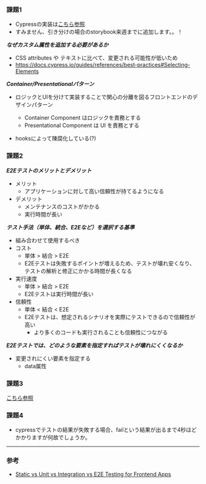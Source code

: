 ### 課題1
- Cypressの実装は[こちら参照](https://github.com/yudai64/react-tutorial)
- すみません、引き分けの場合のstorybook来週までに追加します。。！

***なぜカスタム属性を追加する必要があるか***
- CSS attributes や テキストに比べて、変更される可能性が低いため
- https://docs.cypress.io/guides/references/best-practices#Selecting-Elements

***Container/Presentationalパターン***
- ロジックとUIを分けて実装することで関心の分離を図るフロントエンドのデザインパターン
    - Container Component はロジックを責務とする
    - Presentational Component は UI を責務とする

- hooksによって陳腐化している(?)

### 課題2
***E2Eテストのメリットとデメリット***
- メリット
    - アプリケーションに対して高い信頼性が持てるようになる
- デメリット
    - メンテナンスのコストがかかる
    - 実行時間が長い

***テスト手法（単体、統合、E2Eなど）を選択する基準***
- 組み合わせて使用するべき
- コスト
    - 単体 > 結合 > E2E
    - E2Eテストは失敗するポイントが増えるため、テストが壊れ安くなり、テストの解析と修正にかかる時間が長くなる
- 実行速度
    - 単体 > 結合 > E2E
    - E2Eテストは実行時間が長い
- 信頼性
    - 単体 < 結合 < E2E
    - E2Eテストは、想定されるシナリオを実際にテストできるので信頼性が高い
        - より多くのコードも実行されることも信頼性につながる


***E2Eテストでは、どのような要素を指定すればテストが壊れにくくなるか***
- 変更されにくい要素を指定する
    - data属性

### 課題3
[こちら参照](https://github.com/yudai64/react-tutorial)

### 課題4
- cypressでテストの結果が失敗する場合、failという結果が出るまで4秒ほどかかりますが何故でしょうか。


---
### 参考
- [Static vs Unit vs Integration vs E2E Testing for Frontend Apps](https://kentcdodds.com/blog/static-vs-unit-vs-integration-vs-e2e-tests)